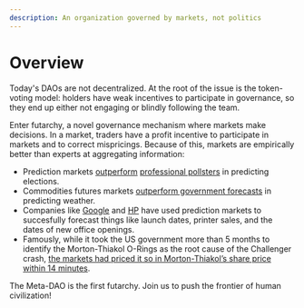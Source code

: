 ```yaml
---
description: An organization governed by markets, not politics
---
```


# Overview

Today's DAOs are not decentralized. At the root of the issue is the token-voting model: holders have weak incentives to participate in governance, so they end up either not engaging or blindly following the team.

Enter futarchy, a novel governance mechanism where markets make decisions. In a market, traders have a profit incentive to participate in markets and to correct mispricings. Because of this, markets are empirically better than experts at aggregating information:

* Prediction markets [outperform](https://repository.arizona.edu/bitstream/handle/10150/666656/azu\_etd\_hr\_2021\_0133\_sip1\_m.pdf?sequence=1) [professional pollsters](https://www.jstor.org/stable/40467652) in predicting elections.
* Commodities futures markets [outperform government forecasts](https://www.jstor.org/stable/40467652) in predicting weather.
* Companies like [Google](https://googleblog.blogspot.com/2005/09/putting-crowd-wisdom-to-work.html) and [HP](https://authors.library.caltech.edu/44358/1/wp1131.pdf) have used prediction markets to succesfully forecast things like launch dates, printer sales, and the dates of new office openings.
* Famously, while it took the US government more than 5 months to identify the Morton-Thiakol O-Rings as the root cause of the Challenger crash, [the markets had priced it so in Morton-Thiakol’s share price within 14 minutes](http://maloney.people.clemson.edu/855/9.pdf).

The Meta-DAO is the first futarchy. Join us to push the frontier of human civilization!
